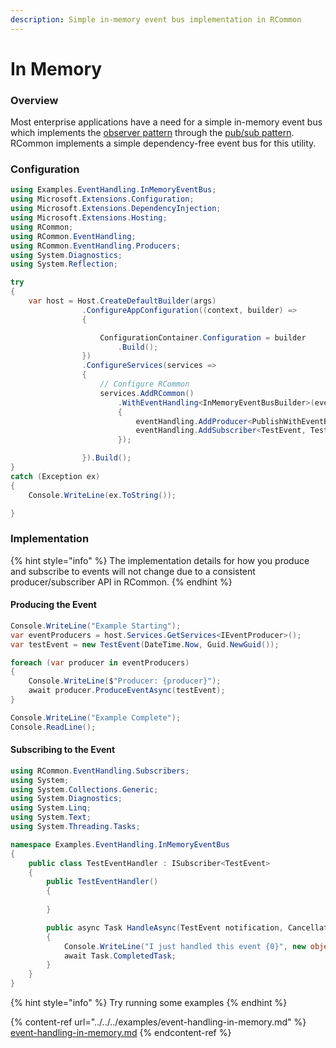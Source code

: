 ```yaml
---
description: Simple in-memory event bus implementation in RCommon
---
```


# In Memory

### Overview

Most enterprise applications have a need for a simple in-memory event bus which implements the [observer pattern](https://en.wikipedia.org/wiki/Observer\_pattern) through the [pub/sub pattern](https://en.wikipedia.org/wiki/Publish%E2%80%93subscribe\_pattern). RCommon implements a simple dependency-free event bus for this utility.&#x20;



### Configuration

```csharp
using Examples.EventHandling.InMemoryEventBus;
using Microsoft.Extensions.Configuration;
using Microsoft.Extensions.DependencyInjection;
using Microsoft.Extensions.Hosting;
using RCommon;
using RCommon.EventHandling;
using RCommon.EventHandling.Producers;
using System.Diagnostics;
using System.Reflection;

try
{
    var host = Host.CreateDefaultBuilder(args)
                .ConfigureAppConfiguration((context, builder) =>
                {

                    ConfigurationContainer.Configuration = builder
                        .Build();
                })
                .ConfigureServices(services =>
                {
                    // Configure RCommon
                    services.AddRCommon()
                        .WithEventHandling<InMemoryEventBusBuilder>(eventHandling =>
                        {
                            eventHandling.AddProducer<PublishWithEventBusEventProducer>();
                            eventHandling.AddSubscriber<TestEvent, TestEventHandler>();
                        });

                }).Build();
}
catch (Exception ex)
{
    Console.WriteLine(ex.ToString());

}


```

### Implementation

{% hint style="info" %}
The implementation details for how you produce and subscribe to events will not change due to a consistent producer/subscriber API in RCommon.
{% endhint %}

#### Producing the Event

```csharp
Console.WriteLine("Example Starting");
var eventProducers = host.Services.GetServices<IEventProducer>();
var testEvent = new TestEvent(DateTime.Now, Guid.NewGuid());

foreach (var producer in eventProducers)
{
    Console.WriteLine($"Producer: {producer}");
    await producer.ProduceEventAsync(testEvent);
}

Console.WriteLine("Example Complete");
Console.ReadLine();
```

#### Subscribing to the Event

```csharp
using RCommon.EventHandling.Subscribers;
using System;
using System.Collections.Generic;
using System.Diagnostics;
using System.Linq;
using System.Text;
using System.Threading.Tasks;

namespace Examples.EventHandling.InMemoryEventBus
{
    public class TestEventHandler : ISubscriber<TestEvent>
    {
        public TestEventHandler()
        {
                
        }

        public async Task HandleAsync(TestEvent notification, CancellationToken cancellationToken = default)
        {
            Console.WriteLine("I just handled this event {0}", new object[] { notification.ToString() });
            await Task.CompletedTask;
        }
    }
}

```



{% hint style="info" %}
Try running some examples
{% endhint %}

{% content-ref url="../../../examples/event-handling-in-memory.md" %}
[event-handling-in-memory.md](../../../examples/event-handling-in-memory.md)
{% endcontent-ref %}
